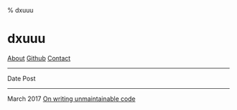 % dxuuu
# dxuuu

[About](https://dxuuu.xyz/about.html)
[Github](https://github.com/danobi)
[Contact](dxu@[this-website-url])

---

Date                  Post
------------------    ------------------
March 2017            [On writing unmaintainable code](https://dxuuu.xyz/writing-unmaintainable-code.html)
